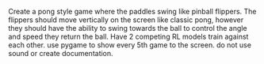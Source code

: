 Create a pong style game where the paddles swing like pinball flippers. The flippers should move vertically on the screen like classic pong, however they should have the ability to swing towards the ball to control the angle and speed they return the ball.  Have 2 competing RL models train against each other.  use pygame to show every 5th game to the screen. do not use sound or create documentation.